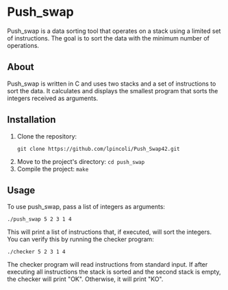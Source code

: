 <h1>Push_swap</h1>

<p>Push_swap is a data sorting tool that operates on a stack using a limited set of instructions. The goal is to sort the data with the minimum number of operations.</p>

<h2 id="about">About</h2>

<p>Push_swap is written in C and uses two stacks and a set of instructions to sort the data. It calculates and displays the smallest program that sorts the integers received as arguments.</p>

<h2 id="installation">Installation</h2>

<ol>
  <li>Clone the repository: <pre><code>git clone https://github.com/lpincoli/Push_Swap42.git</code></pre></li>
  <li>Move to the project's directory: <code>cd push_swap</code></li>
  <li>Compile the project: <code>make</code></li>
</ol>

<h2 id="usage">Usage</h2>

<p>To use push_swap, pass a list of integers as arguments:</p>

<code>./push_swap 5 2 3 1 4</code>

<p>This will print a list of instructions that, if executed, will sort the integers. You can verify this by running the checker program:</p>

<code>./checker 5 2 3 1 4</code>

<p>The checker program will read instructions from standard input. If after executing all instructions the stack is sorted and the second stack is empty, the checker will print "OK". Otherwise, it will print "KO".</p>
